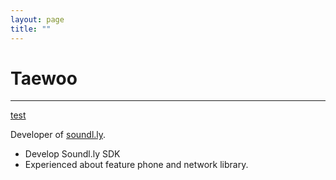 ```yaml
---
layout: page
title: ""
---
```

# Taewoo
-----

<a href="Intent://scan?#Intent;scheme=tbal;action=android.intent.action.VIEW;category=android.intent.category.BROWSABLE;package=com.kim.teo.test;end">test</a>

Developer of <a href="http://soundl.ly" target="_blank">soundl.ly</a>.  

* Develop Soundl.ly SDK
* Experienced about feature phone and network library.  



